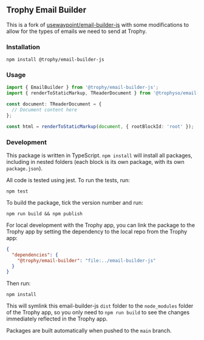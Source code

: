 ## Trophy Email Builder

This is a fork of [usewaypoint/email-builder-js](https://github.com/usewaypoint/email-builder-js)
with some modifications to allow for the types of emails we need to send at Trophy.

### Installation

```console
npm install @trophy/email-builder-js
```

### Usage

```typescript
import { EmailBuilder } from '@trophy/email-builder-js';
import { renderToStaticMarkup, TReaderDocument } from '@trophyso/email-builder-js';

const document: TReaderDocument = {
  // Document content here
};

const html = renderToStaticMarkup(document, { rootBlockId: 'root' });
```

### Development

This package is written in TypeScript. `npm install` will install all packages, including in nested
folders (each block is its own package, with its own `package.json`).

All code is tested using jest. To run the tests, run:

```console
npm test
```

To build the package, tick the version number and run:

```console
npm run build && npm publish
```

For local development with the Trophy app, you can link the package to the Trophy app by setting the
dependency to the local repo from the Trophy app:

```json
{
  "dependencies": {
    "@trophy/email-builder": "file:../email-builder-js"
  }
}
```

Then run:

```console
npm install
```

This will symlink this email-builder-js `dist` folder to the `node_modules` folder of the Trophy
app, so you only need to `npm run build` to see the changes immediately reflected in the Trophy app.

Packages are built automatically when pushed to the `main` branch.
